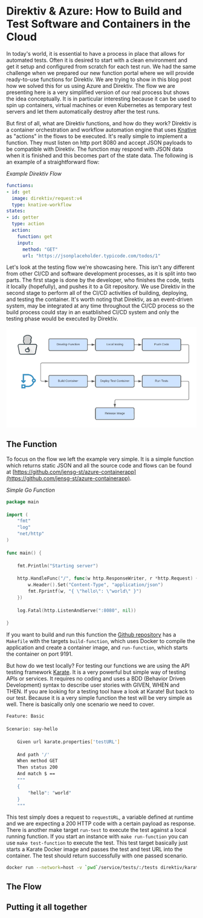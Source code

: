 # Direktiv & Azure: How to Build and Test Software and Containers in the Cloud

In today's world, it is essential to have a process in place that allows for automated tests. Often it is desired to start with a clean environment and get it setup and configured from scratch for each test run. We had the same challenge when we prepared our new function portal where we will provide ready-to-use functions for Direktiv. We are trying to show in this blog post how we solved this for us using Azure and Direktiv. The flow we are presenting here is a very simplified version of our real process but shows the idea conceptually. It is in particular interesting because it can be used to spin up containers, virtual machines or even Kubernetes as temporary test servers and let them automatically destroy after the test runs.

But first of all, what are Direktiv functions, and how do they work? Direktiv is a container orchestration and workflow automation engine that uses [Knative](https://knative.dev/docs/) as "actions" in the flows to be executed. It's really simple to implement a function. They must listen on http port 8080 and accept JSON payloads to be compatible with Direktiv. The function may respond with JSON data when it is finished and this becomes part of the state data. The following is an example of a straightforward flow:

*Example Direktiv Flow*
```yaml
functions:
- id: get
  image: direktiv/request:v4
  type: knative-workflow
states:
- id: getter 
  type: action
  action:
    function: get
    input: 
      method: "GET"
      url: "https://jsonplaceholder.typicode.com/todos/1"
```

Let's look at the testing flow we're showcasing here. This isn't any different from other CI/CD and software development processes, as it is split into two parts. The first stage is done by the developer, who finishes the code, tests it locally (hopefully), and pushes it to a Git repository. We use Direktiv in the second stage to perform all of the CI/CD activities of building, deploying, and testing the container. It's worth noting that Direktiv, as an event-driven system, may be integrated at any time throughout the CI/CD process so the build process could stay in an esatblished CI/CD system and only the testing phase would be executed by Direktiv. 

<p align="center">
<img src="assets/testing.png" />
</p>

## The Function

To focus on the flow we left the example very simple. It is a simple function which returns static JSON and all the source code and flows can be found at [https://github.com/jensg-st/azure-containerapp](https://github.com/jensg-st/azure-containerapp). 


*Simple Go Function*
```go
package main

import (
	"fmt"
	"log"
	"net/http"
)

func main() {

	fmt.Println("Starting server")

	http.HandleFunc("/", func(w http.ResponseWriter, r *http.Request) {
		w.Header().Set("Content-Type", "application/json")
		fmt.Fprintf(w, "{ \"hello\": \"world\" }")
	})

	log.Fatal(http.ListenAndServe(":8080", nil))

}
```

If you want to build and run this function the [Github repository](https://github.com/jensg-st/azure-containerapp) has a `Makefile` with the targets `build-function`, which uses Docker to compile the application and create a container image, and `run-function`, which starts the container on port 9191. 

But how do we test locally? For testing our functions we are using the API testing framework [Karate](https://github.com/karatelabs/karate). It is a very powerful but simple way of testing APIs or services. It requires no coding and uses a BDD (Behavior Driven Development) syntax to describe user stories with GIVEN, WHEN and THEN. If you are looking for a testing tool have a look at Karate! But back to our test. Because it is a very simple function the test will be very simple as well. There is basically only one scenario we need to cover. 

```sh
Feature: Basic

Scenario: say-hello

	Given url karate.properties['testURL']

	And path '/'
	When method GET
	Then status 200
	And match $ ==
	"""
	{
        "hello": "world"
	}
	"""
```

This test simply does a request to `requestURL`, a variable defined at runtime and we are expecting a 200 HTTP code with a certain payload as response. There is another make target `run-test` to execute the test against a local running function. If you start an instance with `make run-function` you can use `make test-function` to execute the test. This test target basically just starts a Karate Docker image and passes the test and test URL into the container. The test should return successfully with one passed scenario.

```sh
docker run --network=host -v `pwd`/service/tests/:/tests direktiv/karate java -DtestURL=http://localhost:9191 -jar /karate.jar /tests/karate.feature ${*:1}
```

## The Flow




## Putting it all together


